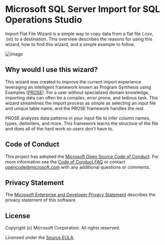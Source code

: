 # Microsoft SQL Server Import for SQL Operations Studio


 Import Flat File Wizard is a simple way to copy data from a flat file (.csv, .txt) to a destination. This overview describes the reasons for using this wizard, how to find this wizard, and a simple example to follow.
 
 ![image](https://user-images.githubusercontent.com/30873802/43433347-c958ed28-942b-11e8-8bbc-f4f2529c3978.png)
 
 ## Why would I use this wizard?
 This wizard was created to improve the current import experience leveraging an intelligent framework known as Program Synthesis using Examples ([PROSE](https://microsoft.github.io/prose/)). For a user without specialized domain knowledge, importing data can often be a complex, error prone, and tedious task. This wizard streamlines the import process as simple as selecting an input file and unique table name, and the PROSE framework handles the rest.
 
 PROSE analyzes data patterns in your input file to infer column names, types, delimiters, and more. This framework learns the structure of the file and does all of the hard work so users don't have to.

## Code of Conduct

This project has adopted the [Microsoft Open Source Code of Conduct](https://opensource.microsoft.com/codeofconduct/). For more information see the [Code of Conduct FAQ](https://opensource.microsoft.com/codeofconduct/faq/) or contact [opencode@microsoft.com](mailto:opencode@microsoft.com) with any additional questions or comments.

## Privacy Statement

The [Microsoft Enterprise and Developer Privacy Statement](https://privacy.microsoft.com/en-us/privacystatement) describes the privacy statement of this software.

## License

Copyright (c) Microsoft Corporation. All rights reserved.

Licensed under the [Source EULA](https://raw.githubusercontent.com/Microsoft/sqlopsstudio/master/LICENSE.txt).
